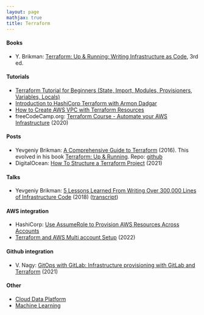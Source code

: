 ```yaml
---
layout: page
mathjax: true
title: Terraform
---
```


#### Books
* Y. Brikman: [Terraform: Up & Running: Writing Infrastructure as Code](https://www.amazon.com/Terraform-Running-Writing-Infrastructure-Code-dp-1098116747/dp/1098116747), 3rd ed.

#### Tutorials
* [Terraform Tutorial for Beginners (State, Import, Modules, Provisioners, Variables, Locals)](https://www.youtube.com/watch?v=PNlx5M3ZbIU&list=PLiMWaCMwGJXnjNhBQF-vR2Xqal0hN9U2-)
* [Introduction to HashiCorp Terraform with Armon Dadgar](https://www.youtube.com/watch?v=h970ZBgKINg)
* [How to Create AWS VPC with Terraform Resources](https://www.youtube.com/watch?v=qnkxOwvHNt4)
* freeCodeCamp.org: [Terraform Course - Automate your AWS Infrastructure](https://www.youtube.com/watch?v=SLB_c_ayRMo) (2020)

#### Posts
* Yevgeniy Brikman: [A Comprehensive Guide to Terraform](https://blog.gruntwork.io/a-comprehensive-guide-to-terraform-b3d32832baca) (2016). This evolved in his book [Terraform: Up & Running](https://www.amazon.com/Terraform-Running-Writing-Infrastructure-Code-dp-1098116747/dp/1098116747). Repo: [github](https://github.com/gruntwork-io/intro-to-terraform)
* DigitalOcean: [How To Structure a Terraform Project](https://www.digitalocean.com/community/tutorials/how-to-structure-a-terraform-project) (2021)

#### Talks
* Yevgeniy Brikman: [5 Lessons Learned From Writing Over 300,000 Lines of Infrastructure Code](https://www.youtube.com/watch?v=RTEgE2lcyk4) (2018) ([transcript](https://www.hashicorp.com/resources/lessons-learned-300000-lines-code))

#### AWS integration
* HashiCorp: [Use AssumeRole to Provision AWS Resources Across Accounts](https://learn.hashicorp.com/tutorials/terraform/aws-assumerole?_ga=2.130460175.1484426841.1658951487-512028672.1658240950)
* [Terraform and AWS Multi account Setup](https://jhooq.com/terraform-aws-multi-account/) (2022)

#### Github integration
* V. Nagy: [GitOps with GitLab: Infrastructure provisioning with GitLab and Terraform](https://about.gitlab.com/blog/2021/11/04/gitops-with-gitlab-infrastructure-provisioning/) (2021)

#### Other
* [Cloud Data Platform](../cloud_data_platform.md)
* [Machine Learning](../machine_learning.md)

